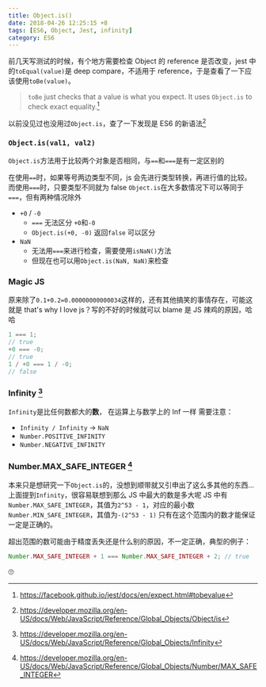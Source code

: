 ```yaml
---
title: Object.is()
date: 2018-04-26 12:25:15 +8
tags: [ES6, Object, Jest, infinity]
category: ES6
---
```


前几天写测试的时候，有个地方需要检查 Object 的 reference 是否改变，jest 中的`toEqual(value)`是 deep compare，不适用于 reference，于是查看了一下应该使用`toBe(value)`。

> `toBe` just checks that a value is what you expect. It uses `Object.is` to check exact equality.[^1]

以前没见过也没用过`Object.is`，查了一下发现是 ES6 的新语法[^2]

### `Object.is(val1, val2)`

`Object.is`方法用于比较两个对象是否相同，与`==`和`===`是有一定区别的

在使用`==`时，如果等号两边类型不同，js 会先进行类型转换，再进行值的比较。
而使用`===`时，只要类型不同就为 false
`Object.is`在大多数情况下可以等同于`===`，但有两种情况除外

- `+0` / `-0`
  - `===` 无法区分 `+0`和`-0`
  - `Object.is(+0, -0)` 返回`false` 可以区分
- `NaN`
  - 无法用`===`来进行检查，需要使用`isNaN()`方法
  - 但现在也可以用`Object.is(NaN, NaN)`来检查

### Magic JS

原来除了`0.1+0.2=0.00000000000034`这样的，还有其他搞笑的事情存在，可能这就是 that's why I love js？写的不好的时候就可以 blame 是 JS 辣鸡的原因，哈哈

```js
1 === 1;
// true
+0 === -0;
// true
1 / +0 === 1 / -0;
// false
```

### Infinity [^4]

`Infinity`是比任何数都大的**数**， 在运算上与数学上的 Inf 一样
需要注意：

- `Infinity / Infinity` -> `NaN`
- `Number.POSITIVE_INFINITY`
- `Number.NEGATIVE_INFINITY`

### Number.MAX_SAFE_INTEGER [^5]

本来只是想研究一下`Object.is`的，没想到顺带就又引申出了这么多其他的东西…上面提到`Infinity`，很容易联想到那么 JS 中最大的数是多大呢
JS 中有`Number.MAX_SAFE_INTEGER`，其值为`2^53 - 1`，对应的最小数`Number.MIN_SAFE_INTEGER`，其值为`-(2^53 - 1)` 只有在这个范围内的数才能保证一定是正确的。

超出范围的数可能由于精度丢失还是什么别的原因，不一定正确，典型的例子：

```js
Number.MAX_SAFE_INTEGER + 1 === Number.MAX_SAFE_INTEGER + 2; // true
```

🙄

[^1]: https://facebook.github.io/jest/docs/en/expect.html#tobevalue
[^2]: https://developer.mozilla.org/en-US/docs/Web/JavaScript/Reference/Global_Objects/Object/is
[^3]: https://stackoverflow.com/questions/7223359/are-0-and-0-the-same
[^4]: https://developer.mozilla.org/en-US/docs/Web/JavaScript/Reference/Global_Objects/Infinity
[^5]: https://developer.mozilla.org/en-US/docs/Web/JavaScript/Reference/Global_Objects/Number/MAX_SAFE_INTEGER
